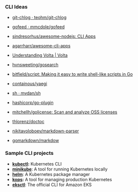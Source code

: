 
### CLI Ideas  
  
 * [git-chlog · teohm/git-chlog](https://github.com/teohm/git-chlog)  
 * [gofeed · mmcdole/gofeed](https://github.com/mmcdole/gofeed)  
 * [sindresorhus/awesome-nodejs: CLI Apps](https://github.com/sindresorhus/awesome-nodejs#command-line-apps)  
 * [agarrharr/awesome-cli-apps](https://github.com/agarrharr/awesome-cli-apps)  
 * [Understanding Volta | Volta](https://docs.volta.sh/guide/understanding#managing-your-toolchain)  
 * [hvnsweeting/gosearch](https://github.com/hvnsweeting/gosearch?files=1)  
 * [bitfield/script: Making it easy to write shell-like scripts in Go](https://github.com/bitfield/script)  
 * [containous/yaegi](https://github.com/containous/yaegi)  
 * [sh · mvdan/sh](https://github.com/mvdan/sh)  
 * [hashicorp/go-plugin](https://github.com/hashicorp/go-plugin)  
 * [mitchellh/golicense: Scan and analyze OSS licenses](https://github.com/mitchellh/golicense)  
  
 * [thlorenz/doctoc](https://github.com/thlorenz/doctoc)  
 * [nikitavoloboev/markdown-parser](https://github.com/nikitavoloboev/markdown-parser)  
 * [gomarkdown/markdow](https://github.com/gomarkdown/markdown)  
  
  
### Sample CLI projects

-   [**kubectl**](https://github.com/kubernetes/kubectl)**:** Kubernetes CLI
-   [**minikube**](https://github.com/kubernetes/minikube): A tool for running Kubernetes locally
-   [**helm**](https://github.com/helm/helm): A Kubernetes package manager
-   [**kops**](https://github.com/kubernetes/kops)**:**  A tool for managing production Kubernetes
-   [**eksctl**](https://github.com/weaveworks/eksctl): The official CLI for Amazon EKS


<!--stackedit_data:
eyJoaXN0b3J5IjpbNTIxMjc2MDYzXX0=
-->